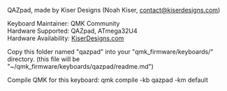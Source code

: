 QAZpad, made by Kiser Designs (Noah Kiser, contact@kiserdesigns.com)

Keyboard Maintainer: QMK Community  
Hardware Supported: QAZpad, ATmega32U4  
Hardware Availability: [KiserDesigns.com](http://kiserdesigns.com/)

Copy this folder named "qazpad" into your "qmk_firmware/keyboards/" directory.
(this file will be "~/qmk_firmware/keyboards/qazpad/readme.md")

Compile QMK for this keyboard:
    qmk compile -kb qazpad -km default
